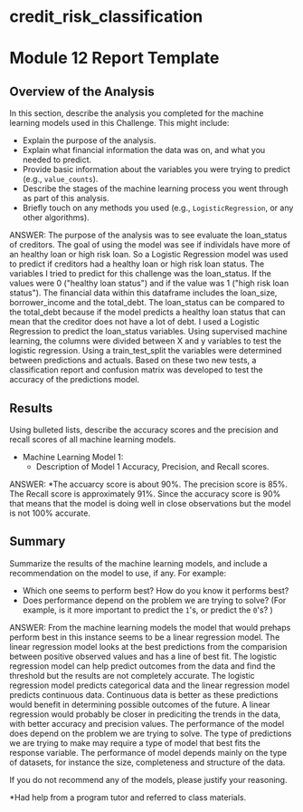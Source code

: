 # credit_risk_classification

# Module 12 Report Template

## Overview of the Analysis

In this section, describe the analysis you completed for the machine learning models used in this Challenge. This might include:

* Explain the purpose of the analysis.
* Explain what financial information the data was on, and what you needed to predict.
* Provide basic information about the variables you were trying to predict (e.g., `value_counts`).
* Describe the stages of the machine learning process you went through as part of this analysis.
* Briefly touch on any methods you used (e.g., `LogisticRegression`, or any other algorithms).

ANSWER: The purpose of the analysis was to see evaluate the loan_status of creditors. The goal of using the model was see if individals have more of an healthy loan or high risk loan. So a Logistic Regression model was used to predict if creditors had a healthy loan or high risk loan status. The variables I tried to predict for this challenge was the loan_status. If the values were 0 ("healthy loan status") and if the value was 1 ("high risk loan status"). The financial data within this dataframe includes the loan_size, borrower_income and the total_debt. The loan_status can be compared to the total_debt because if the model predicts a healthy loan status that can mean that the creditor does not have a lot of debt. I used a Logistic Regression to predict the loan_status variables. Using supervised machine learning, the columns were divided between X and y variables to test the logistic regression. Using a train_test_split the variables were determined between predictions and actuals. Based on these two new tests, a classification report and confusion matrix was developed to test the accuracy of the predictions model. 

## Results

Using bulleted lists, describe the accuracy scores and the precision and recall scores of all machine learning models.

* Machine Learning Model 1:
    * Description of Model 1 Accuracy, Precision, and Recall scores.
    
ANSWER: *The accuarcy score is about 90%. The precision score is 85%. The Recall score is approximately 91%. Since the accuracy score is 90% that means that the model is doing well in close observations but the model is not 100% accurate. 

## Summary

Summarize the results of the machine learning models, and include a recommendation on the model to use, if any. For example:

* Which one seems to perform best? How do you know it performs best?
* Does performance depend on the problem we are trying to solve? (For example, is it more important to predict the `1`'s, or predict the `0`'s? )

ANSWER: From the machine learning models the model that would prehaps perform best in this instance seems to be a linear regression model. The linear regression model looks at the best predictions from the comparision between positive observed values and has a line of best fit. The logistic regression model can help predict outcomes from the data and find the threshold but the results are not completely accurate. The logistic regression model predicts categorical data and the linear regression model predicts continuous data. Continuous data is better as these predictions would benefit in determining possible outcomes of the future. A linear regression would probably be closer in prediciting the trends in the data, with better accuracy and precision values. The performance of the model does depend on the problem we are trying to solve. The type of predictions we are trying to make may require a type of model that best fits the response variable. The performance of model depends mainly on the type of datasets, for instance the size, completeness and structure of the data. 

If you do not recommend any of the models, please justify your reasoning.

*Had help from a program tutor and referred to class materials. 


